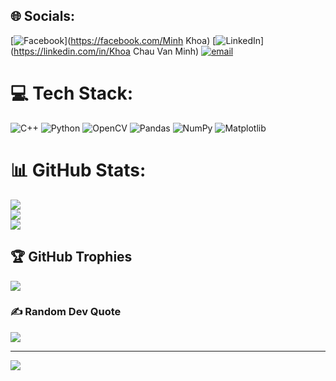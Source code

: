
## 🌐 Socials:
[![Facebook](https://img.shields.io/badge/Facebook-%231877F2.svg?logo=Facebook&logoColor=white)](https://facebook.com/Minh Khoa) [![LinkedIn](https://img.shields.io/badge/LinkedIn-%230077B5.svg?logo=linkedin&logoColor=white)](https://linkedin.com/in/Khoa Chau Van Minh) [![email](https://img.shields.io/badge/Email-D14836?logo=gmail&logoColor=white)](mailto:chaukhoa05092005@gmail.com) 

# 💻 Tech Stack:
![C++](https://img.shields.io/badge/c++-%2300599C.svg?style=for-the-badge&logo=c%2B%2B&logoColor=white) ![Python](https://img.shields.io/badge/python-3670A0?style=for-the-badge&logo=python&logoColor=ffdd54) ![OpenCV](https://img.shields.io/badge/opencv-%23white.svg?style=for-the-badge&logo=opencv&logoColor=white) ![Pandas](https://img.shields.io/badge/pandas-%23150458.svg?style=for-the-badge&logo=pandas&logoColor=white) ![NumPy](https://img.shields.io/badge/numpy-%23013243.svg?style=for-the-badge&logo=numpy&logoColor=white) ![Matplotlib](https://img.shields.io/badge/Matplotlib-%23ffffff.svg?style=for-the-badge&logo=Matplotlib&logoColor=black)
# 📊 GitHub Stats:
![](https://github-readme-stats.vercel.app/api?username=Khoa-Neee&theme=holi&hide_border=false&include_all_commits=false&count_private=false)<br/>
![](https://nirzak-streak-stats.vercel.app/?user=Khoa-Neee&theme=holi&hide_border=false)<br/>
![](https://github-readme-stats.vercel.app/api/top-langs/?username=Khoa-Neee&theme=holi&hide_border=false&include_all_commits=false&count_private=false&layout=compact)

## 🏆 GitHub Trophies
![](https://github-profile-trophy.vercel.app/?username=Khoa-Neee&theme=radical&no-frame=false&no-bg=true&margin-w=4)

### ✍️ Random Dev Quote
![](https://quotes-github-readme.vercel.app/api?type=horizontal&theme=radical)

---
[![](https://visitcount.itsvg.in/api?id=Khoa-Neee&icon=0&color=0)](https://visitcount.itsvg.in)

<!-- Proudly created with GPRM ( https://gprm.itsvg.in ) -->
